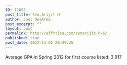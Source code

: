 ```yaml
---
ID: 11853
post_title: Sen,Arijit H
author: Joel DesArmo
post_excerpt: ""
layout: post
permalink: http://effrtlss.com/senarijit-h-6/
published: true
post_date: 2012-11-02 20:49:35
---
```

<p>Average GPA in Spring 2012 for first course listed: 3.917</p>
